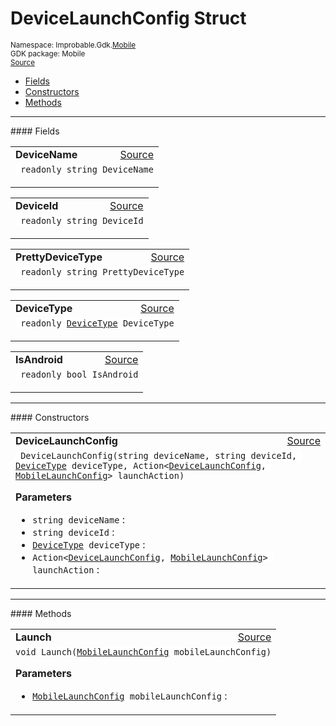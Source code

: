 
# DeviceLaunchConfig Struct
<sup>
Namespace: Improbable.Gdk.<a href="{{urlRoot}}/api/mobile-index">Mobile</a><br/>
GDK package: Mobile<br/>
<a href="https://www.github.com/spatialos/gdk-for-unity/blob/180a1fc2/workers/unity/Packages/io.improbable.gdk.mobile/Editor/DeviceLaunchConfig.cs/#L13">Source</a>
<style>
a code {
                    padding: 0em 0.25em!important;
}
code {
                    background-color: #ffffff!important;
}
</style>
</sup>
<nav id="pageToc" class="page-toc"><ul><li><a href="#fields">Fields</a>
<li><a href="#constructors">Constructors</a>
<li><a href="#methods">Methods</a>
</ul></nav>








</p>
<hr style="width:100%; border-top-color:#d8d8d8" />
#### Fields


</p>




<table width="100%">
    <tr>
        <td style="border-right:none"><a id="devicename"></a><b>DeviceName</b></td>
        <td style="border-left:none; text-align:right"><a href="https://www.github.com/spatialos/gdk-for-unity/blob/180a1fc2/workers/unity/Packages/io.improbable.gdk.mobile/Editor/DeviceLaunchConfig.cs/#L15">Source</a></td>
    </tr>
    <tr>
        <td colspan="2">
<code> readonly string DeviceName</code></p>


</td>
    </tr>
</table>


<table width="100%">
    <tr>
        <td style="border-right:none"><a id="deviceid"></a><b>DeviceId</b></td>
        <td style="border-left:none; text-align:right"><a href="https://www.github.com/spatialos/gdk-for-unity/blob/180a1fc2/workers/unity/Packages/io.improbable.gdk.mobile/Editor/DeviceLaunchConfig.cs/#L16">Source</a></td>
    </tr>
    <tr>
        <td colspan="2">
<code> readonly string DeviceId</code></p>


</td>
    </tr>
</table>


<table width="100%">
    <tr>
        <td style="border-right:none"><a id="prettydevicetype"></a><b>PrettyDeviceType</b></td>
        <td style="border-left:none; text-align:right"><a href="https://www.github.com/spatialos/gdk-for-unity/blob/180a1fc2/workers/unity/Packages/io.improbable.gdk.mobile/Editor/DeviceLaunchConfig.cs/#L17">Source</a></td>
    </tr>
    <tr>
        <td colspan="2">
<code> readonly string PrettyDeviceType</code></p>


</td>
    </tr>
</table>


<table width="100%">
    <tr>
        <td style="border-right:none"><a id="devicetype"></a><b>DeviceType</b></td>
        <td style="border-left:none; text-align:right"><a href="https://www.github.com/spatialos/gdk-for-unity/blob/180a1fc2/workers/unity/Packages/io.improbable.gdk.mobile/Editor/DeviceLaunchConfig.cs/#L18">Source</a></td>
    </tr>
    <tr>
        <td colspan="2">
<code> readonly <a href="{{urlRoot}}/api/mobile/device-type">DeviceType</a> DeviceType</code></p>


</td>
    </tr>
</table>


<table width="100%">
    <tr>
        <td style="border-right:none"><a id="isandroid"></a><b>IsAndroid</b></td>
        <td style="border-left:none; text-align:right"><a href="https://www.github.com/spatialos/gdk-for-unity/blob/180a1fc2/workers/unity/Packages/io.improbable.gdk.mobile/Editor/DeviceLaunchConfig.cs/#L20">Source</a></td>
    </tr>
    <tr>
        <td colspan="2">
<code> readonly bool IsAndroid</code></p>


</td>
    </tr>
</table>







</p>
<hr style="width:100%; border-top-color:#d8d8d8" />
#### Constructors


</p>




<table width="100%">
    <tr>
        <td style="border-right:none"><a id="devicelaunchconfig-string-string-devicetype-action-devicelaunchconfig-mobilelaunchconfig"></a><b>DeviceLaunchConfig</b></td>
        <td style="border-left:none; text-align:right"><a href="https://www.github.com/spatialos/gdk-for-unity/blob/180a1fc2/workers/unity/Packages/io.improbable.gdk.mobile/Editor/DeviceLaunchConfig.cs/#L24">Source</a></td>
    </tr>
    <tr>
        <td colspan="2">
<code> DeviceLaunchConfig(string deviceName, string deviceId, <a href="{{urlRoot}}/api/mobile/device-type">DeviceType</a> deviceType, Action&lt;<a href="{{urlRoot}}/api/mobile/device-launch-config">DeviceLaunchConfig</a>, <a href="{{urlRoot}}/api/mobile/mobile-launch-config">MobileLaunchConfig</a>&gt; launchAction)</code></p>



</p>

<b>Parameters</b>

<ul>
<li><code>string deviceName</code> : </li>
<li><code>string deviceId</code> : </li>
<li><code><a href="{{urlRoot}}/api/mobile/device-type">DeviceType</a> deviceType</code> : </li>
<li><code>Action&lt;<a href="{{urlRoot}}/api/mobile/device-launch-config">DeviceLaunchConfig</a>, <a href="{{urlRoot}}/api/mobile/mobile-launch-config">MobileLaunchConfig</a>&gt; launchAction</code> : </li>
</ul>





</td>
    </tr>
</table>




</p>
<hr style="width:100%; border-top-color:#d8d8d8" />
#### Methods


</p>




<table width="100%">
    <tr>
        <td style="border-right:none"><a id="launch-mobilelaunchconfig"></a><b>Launch</b></td>
        <td style="border-left:none; text-align:right"><a href="https://www.github.com/spatialos/gdk-for-unity/blob/180a1fc2/workers/unity/Packages/io.improbable.gdk.mobile/Editor/DeviceLaunchConfig.cs/#L34">Source</a></td>
    </tr>
    <tr>
        <td colspan="2">
<code>void Launch(<a href="{{urlRoot}}/api/mobile/mobile-launch-config">MobileLaunchConfig</a> mobileLaunchConfig)</code></p>



</p>

<b>Parameters</b>

<ul>
<li><code><a href="{{urlRoot}}/api/mobile/mobile-launch-config">MobileLaunchConfig</a> mobileLaunchConfig</code> : </li>
</ul>





</td>
    </tr>
</table>





